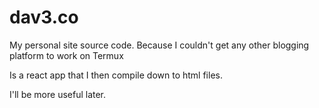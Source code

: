 # dav3.co
My personal site source code. Because I couldn't get any other blogging platform to work on Termux

Is a react app that I then compile down to html files.

I'll be more useful later.
